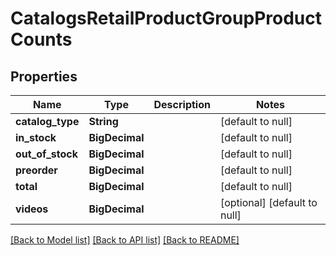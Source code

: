 # CatalogsRetailProductGroupProductCounts
## Properties

| Name | Type | Description | Notes |
|------------ | ------------- | ------------- | -------------|
| **catalog\_type** | **String** |  | [default to null] |
| **in\_stock** | **BigDecimal** |  | [default to null] |
| **out\_of\_stock** | **BigDecimal** |  | [default to null] |
| **preorder** | **BigDecimal** |  | [default to null] |
| **total** | **BigDecimal** |  | [default to null] |
| **videos** | **BigDecimal** |  | [optional] [default to null] |

[[Back to Model list]](../README.md#documentation-for-models) [[Back to API list]](../README.md#documentation-for-api-endpoints) [[Back to README]](../README.md)

